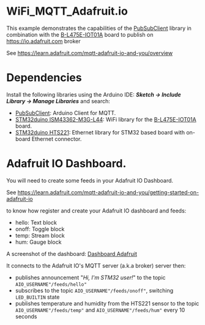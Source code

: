# WiFi_MQTT_Adafruit.io

 This example demonstrates the capabilities of the [PubSubClient](https://github.com/knolleary/pubsubclient) library in combination
 with the [B-L475E-IOT01A](http://www.st.com/en/evaluation-tools/b-l475e-iot01a.html) board to publish on https://io.adafruit.com broker

 See https://learn.adafruit.com/mqtt-adafruit-io-and-you/overview

# Dependencies

Install the following libraries using the Arduino IDE: **_Sketch -> Include Library -> Manage Libraries_** and search:

  * [PubSubClient](https://github.com/knolleary/pubsubclient): Arduino Client for MQTT.
  * [STM32duino ISM43362-M3G-L44](https://github.com/stm32duino/WiFi-ISM43362-M3G-L44): WiFi library for the [B-L475E-IOT01A](http://www.st.com/en/evaluation-tools/b-l475e-iot01a.html) board.
  * [STM32duino HTS221](https://github.com/stm32duino/HTS221): Ethernet library for STM32 based board with on-board Ethernet connector.

# Adafruit IO Dashboard.

 You will need to create some feeds in your Adafruit IO Dashboard.

 See https://learn.adafruit.com/mqtt-adafruit-io-and-you/getting-started-on-adafruit-io

 to know how register and create your Adafruit IO dashboard and feeds:
   * hello: Text block
   * onoff: Toggle block
   * temp: Stream block
   * hum: Gauge block

 A screenshot of the dashboard: 
 [Dashboard Adafruit](/img/dashboard_adafruit.png)

  It connects to the Adafruit IO's MQTT server (a.k.a broker) server then:
  * publishes announcement "_Hi, I'm STM32 user!_" to the topic `AIO_USERNAME"/feeds/hello"`
  * subscribes to the topic `AIO_USERNAME"/feeds/onoff"`, switching `LED_BUILTIN` state
  * publishes temperature and humidity from the HTS221 sensor to the topic
    `AIO_USERNAME"/feeds/temp"` and `AIO_USERNAME"/feeds/hum"` every 10 seconds
